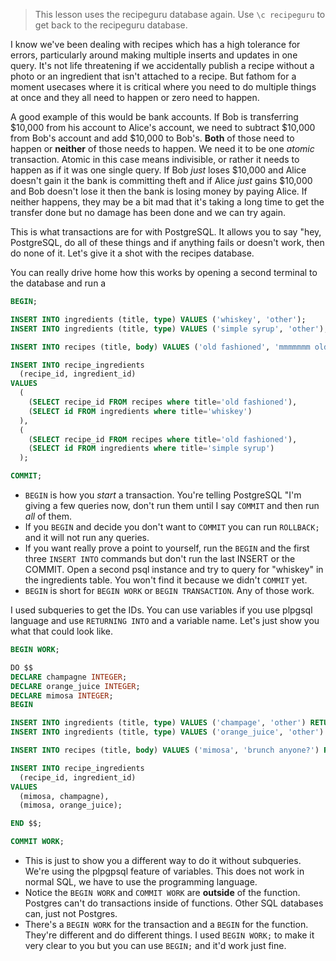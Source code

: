 > This lesson uses the recipeguru database again. Use `\c recipeguru` to get back to the recipeguru database.

I know we've been dealing with recipes which has a high tolerance for errors, particularly around making multiple inserts and updates in one query. It's not life threatening if we accidentally publish a recipe without a photo or an ingredient that isn't attached to a recipe. But fathom for a moment usecases where it is critical where you need to do multiple things at once and they all need to happen or zero need to happen.

A good example of this would be bank accounts. If Bob is transferring $10,000 from his account to Alice's account, we need to subtract $10,000 from Bob's account and add $10,000 to Bob's. **Both** of those need to happen or **neither** of those needs to happen. We need it to be one _atomic_ transaction. Atomic in this case means indivisible, or rather it needs to happen as if it was one single query. If Bob _just_ loses $10,000 and Alice doesn't gain it the bank is committing theft and if Alice _just_ gains $10,000 and Bob doesn't lose it then the bank is losing money by paying Alice. If neither happens, they may be a bit mad that it's taking a long time to get the transfer done but no damage has been done and we can try again.

This is what transactions are for with PostgreSQL. It allows you to say "hey, PostgreSQL, do all of these things and if anything fails or doesn't work, then do none of it. Let's give it a shot with the recipes database.

You can really drive home how this works by opening a second terminal to the database and run a

```sql
BEGIN;

INSERT INTO ingredients (title, type) VALUES ('whiskey', 'other');
INSERT INTO ingredients (title, type) VALUES ('simple syrup', 'other');

INSERT INTO recipes (title, body) VALUES ('old fashioned', 'mmmmmmm old fashioned');

INSERT INTO recipe_ingredients
  (recipe_id, ingredient_id)
VALUES
  (
    (SELECT recipe_id FROM recipes where title='old fashioned'),
    (SELECT id FROM ingredients where title='whiskey')
  ),
  (
    (SELECT recipe_id FROM recipes where title='old fashioned'),
    (SELECT id FROM ingredients where title='simple syrup')
  );

COMMIT;
```

- `BEGIN` is how you _start_ a transaction. You're telling PostgreSQL "I'm giving a few queries now, don't run them until I say `COMMIT` and then run _all_ of them.
- If you `BEGIN` and decide you don't want to `COMMIT` you can run `ROLLBACK;` and it will not run any queries.
- If you want really prove a point to yourself, run the `BEGIN` and the first three `INSERT INTO` commands but don't run the last INSERT or the COMMIT. Open a second psql instance and try to query for "whiskey" in the ingredients table. You won't find it because we didn't `COMMIT` yet.
- `BEGIN` is short for `BEGIN WORK` or `BEGIN TRANSACTION`. Any of those work.

I used subqueries to get the IDs. You can use variables if you use plpgsql language and use `RETURNING INTO` and a variable name. Let's just show you what that could look like.

```sql
BEGIN WORK;

DO $$
DECLARE champagne INTEGER;
DECLARE orange_juice INTEGER;
DECLARE mimosa INTEGER;
BEGIN

INSERT INTO ingredients (title, type) VALUES ('champage', 'other') RETURNING id INTO champagne;
INSERT INTO ingredients (title, type) VALUES ('orange_juice', 'other') RETURNING id INTO orange_juice;

INSERT INTO recipes (title, body) VALUES ('mimosa', 'brunch anyone?') RETURNING recipe_id INTO mimosa;

INSERT INTO recipe_ingredients
  (recipe_id, ingredient_id)
VALUES
  (mimosa, champagne),
  (mimosa, orange_juice);

END $$;

COMMIT WORK;
```

- This is just to show you a different way to do it without subqueries. We're using the plpgpsql feature of variables. This does not work in normal SQL, we have to use the programming language.
- Notice the `BEGIN WORK` and `COMMIT WORK` are **outside** of the function. Postgres can't do transactions inside of functions. Other SQL databases can, just not Postgres.
- There's a `BEGIN WORK` for the transaction and a `BEGIN` for the function. They're different and do different things. I used `BEGIN WORK;` to make it very clear to you but you can use `BEGIN;` and it'd work just fine.
